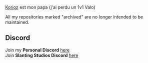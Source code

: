 [Korioz](https://github.com/Korioz) est mon papa (j'ai perdu un 1v1 Valo)

All my repositories marked "archived" are no longer intended to be maintained.
## Discord
Join my **Personal Discord** [here](https://discord.gg/p9YneQdkHw)<br>
Join **Slanting Studios Discord** [here](https://discord.gg/slanting)
